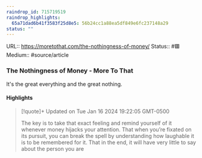 ```yaml
---
raindrop_id: 715719519
raindrop_highlights:
  65a71dad6b41f3583f25d8e5: 56b24cc1a88ea5df849e6fc237148a29
status: ""
---
```


URL:: https://moretothat.com/the-nothingness-of-money/
Status:: #🟥
Medium:: #source/article


### The Nothingness of Money - More To That

It&#39;s the great everything and the great nothing.

#### Highlights

> [!quote]+ Updated on Tue Jan 16 2024 19:22:05 GMT-0500
>
> The key is to take that exact feeling and remind yourself of it whenever money hijacks your attention. That when you’re fixated on its pursuit, you can break the spell by understanding how laughable it is to be remembered for it. That in the end, it will have very little to say about the person you are
